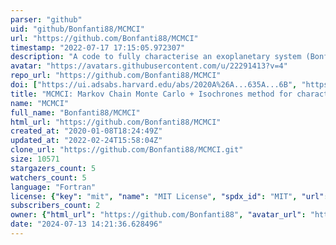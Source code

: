 ```yaml
---
parser: "github"
uid: "github/Bonfanti88/MCMCI"
url: "https://github.com/Bonfanti88/MCMCI"
timestamp: "2022-07-17 17:15:05.972307"
description: "A code to fully characterise an exoplanetary system (Bonfanti & Gillon, 2020)"
avatar: "https://avatars.githubusercontent.com/u/22291413?v=4"
repo_url: "https://github.com/Bonfanti88/MCMCI"
doi: ["https://ui.adsabs.harvard.edu/abs/2020A%26A...635A...6B", "https://ui.adsabs.harvard.edu/abs/2020ascl.soft01012B/abstract"]
title: "MCMCI: Markov Chain Monte Carlo + Isochrones method for characterizing exoplanetary systems"
name: "MCMCI"
full_name: "Bonfanti88/MCMCI"
html_url: "https://github.com/Bonfanti88/MCMCI"
created_at: "2020-01-08T18:24:49Z"
updated_at: "2022-02-24T15:58:04Z"
clone_url: "https://github.com/Bonfanti88/MCMCI.git"
size: 10571
stargazers_count: 5
watchers_count: 5
language: "Fortran"
license: {"key": "mit", "name": "MIT License", "spdx_id": "MIT", "url": "https://api.github.com/licenses/mit", "node_id": "MDc6TGljZW5zZTEz"}
subscribers_count: 2
owner: {"html_url": "https://github.com/Bonfanti88", "avatar_url": "https://avatars.githubusercontent.com/u/22291413?v=4", "login": "Bonfanti88", "type": "User"}
date: "2024-07-13 14:21:36.628496"
---
```


